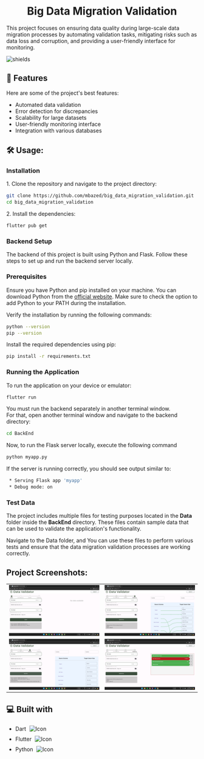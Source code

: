 <h1 align="center" id="title">Big Data Migration Validation</h1>

<p id="description">This project focuses on ensuring data quality during large-scale data migration processes by automating validation tasks, mitigating risks such as data loss and corruption, and providing a user-friendly interface for monitoring.</p>

<p align="left"><img src="https://img.shields.io/github/license/navendu-pottekkat/awesome-readme" alt="shields"></p>

<h2>🧐 Features</h2>

Here are some of the project's best features:

*   Automated data validation
*   Error detection for discrepancies
*   Scalability for large datasets
*   User-friendly monitoring interface
*   Integration with various databases

<h2>🛠️ Usage:</h2>

<h3>Installation</h3>

<p>1. Clone the repository and navigate to the project directory:</p>

```bash
git clone https://github.com/mbazed/big_data_migration_validation.git
cd big_data_migration_validation
```

<p>2. Install the dependencies:</p>

```bash
flutter pub get
```
<h3>Backend Setup</h4>

The backend of this project is built using Python and Flask. Follow these steps to set up and run the backend server locally.

<h3>Prerequisites</h3>

Ensure you have Python and pip installed on your machine. You can download Python from the [official website](https://www.python.org/downloads/). Make sure to check the option to add Python to your PATH during the installation.

Verify the installation by running the following commands:
```bash
python --version
pip --version
```
Install the required dependencies using pip:

```bash
pip install -r requirements.txt
```

<h3>Running the Application</h3>

<p>To run the application on your device or emulator:</p>

```bash
flutter run
```

<p>You must run the backend separately in another terminal window.<br>For that, open another terminal window and navigate to the backend directory:</p>

```bash
cd BackEnd
```

<p>Now, to run the Flask server locally, execute the following command</p>

```bash
python myapp.py
```

<p>If the server is running correctly, you should see output similar to:</p>

```bash
 * Serving Flask app 'myapp'
 * Debug mode: on
```

<h3>Test Data</h3>
<p>The project includes multiple files for testing purposes located in the <b>Data</b> folder inside the <b>BackEnd</b> directory. These files contain sample data that can be used to validate the application's functionality.</p>

<p>Navigate to the Data folder, and You can use these files to perform various tests and ensure that the data migration validation processes are working correctly.</p>

<h2>Project Screenshots:</h2>

<table>
  <tr>
    <td align="center"><img src="https://github.com/mbazed/big_data_migration_validation/blob/master/screenshots/frontend.png?raw=true" alt="Frontend Screenshot"></td>
    <td align="center"><img src="https://github.com/mbazed/big_data_migration_validation/blob/master/screenshots/mapping.png?raw=true" alt="Mapping Screenshot"></td>
  </tr>
  <tr>
    <td align="center"><img src="https://github.com/mbazed/big_data_migration_validation/blob/master/screenshots/primarykey.png?raw=true" alt="Primary Key Screenshot"></td>
    <td align="center"><img src="https://github.com/mbazed/big_data_migration_validation/blob/master/screenshots/results.png?raw=true" alt="Results Screenshot"></td>
  </tr>
</table>

  
  
<h2>💻 Built with</h2>

*  Dart <img src="https://skillicons.dev/icons?i=dart" alt="Icon" width="16" style="background-color: transparent; padding: 5px;">
*   Flutter <img src="https://skillicons.dev/icons?i=flutter" alt="Icon" width="16" style="background-color: transparent; padding: 5px;">
*   Python <img src="https://skillicons.dev/icons?i=python" alt="Icon" width="16" style="background-color: transparent; padding: 5px;">
